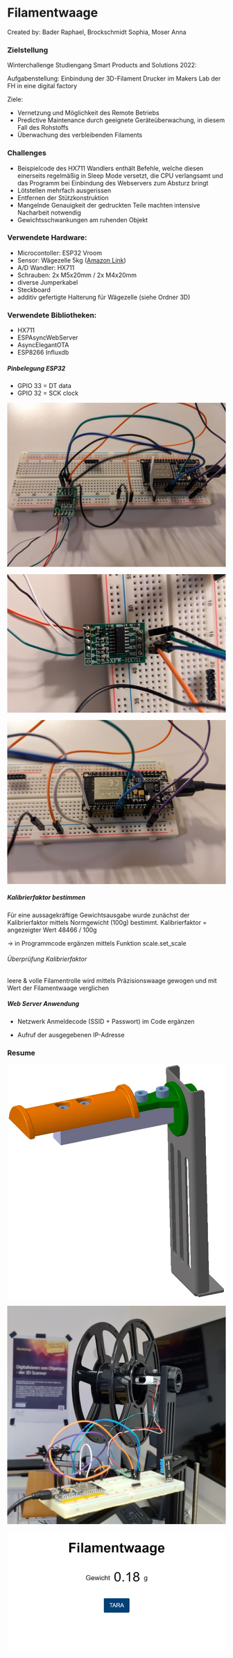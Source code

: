 # Filamentwaage

Created by: Bader Raphael, Brockschmidt Sophia, Moser Anna

### Zielstellung

Winterchallenge Studiengang Smart Products and Solutions 2022:

Aufgabenstellung: Einbindung der 3D-Filament Drucker im Makers Lab der FH in eine digital factory

Ziele: 
- Vernetzung und Möglichkeit des Remote Betriebs
- Predictive Maintenance durch geeignete Geräteüberwachung, in diesem Fall des Rohstoffs
- Überwachung des verbleibenden Filaments

### Challenges

- Beispielcode des HX711 Wandlers enthält Befehle, welche diesen einerseits regelmäßig in Sleep Mode versetzt, die CPU verlangsamt und das Programm bei Einbindung des Webservers zum Absturz bringt
- Lötstellen mehrfach ausgerissen
- Entfernen der Stützkonstruktion
- Mangelnde Genauigkeit der gedruckten Teile machten intensive Nacharbeit notwendig
- Gewichtsschwankungen am ruhenden Objekt



### Verwendete Hardware: 

- Microcontoller: ESP32 Vroom
- Sensor: Wägezelle 5kg ([Amazon Link](https://www.amazon.de/dp/B073GWX6J4?ref=ppx_yo2ov_dt_b_product_details&th=1))
- A/D Wandler: HX711
- Schrauben: 2x M5x20mm / 2x M4x20mm
- diverse Jumperkabel
- Steckboard
- additiv gefertigte Halterung für Wägezelle (siehe Ordner 3D)

### Verwendete Bibliotheken:
- HX711  
- ESPAsyncWebServer 
- AsyncElegantOTA
- ESP8266 Influxdb


##### Pinbelegung ESP32

- GPIO 33 = DT data 
- GPIO 32 = SCK clock

![alt text](https://github.com/raphi2/Filamentwaage/blob/master/Fotos/Steckbrett_1.jpg?raw=true)

![alt text](https://github.com/raphi2/Filamentwaage/blob/master/Fotos/HX711.jpg?raw=true)

![alt text](https://github.com/raphi2/Filamentwaage/blob/master/Fotos/ESP32.jpg?raw=true)


##### Kalibrierfaktor bestimmen
Für eine aussagekräftige Gewichtsausgabe wurde zunächst der Kalibrierfaktor mittels Normgewicht (100g) bestimmt. 
Kalibrierfaktor = angezeigter Wert 48466 / 100g 

-> in Programmcode ergänzen mittels Funktion scale.set_scale


###### Überprüfung Kalibrierfaktor
leere & volle Filamentrolle wird mittels Präzisionswaage gewogen und mit Wert der Filamentwaage verglichen


##### Web Server Anwendung

- Netzwerk Anmeldecode (SSID + Passwort) im Code ergänzen

- Aufruf der ausgegebenen IP-Adresse

### Resume

![alt text](https://github.com/raphi2/Filamentwaage/blob/master/Fotos/3D_Konzept.jpg?raw=true)

![Aufbau am Ender 3 Pro](https://github.com/raphi2/Filamentwaage/blob/master/Fotos/Foto_1.jpg?raw=true)

![alt text](https://github.com/raphi2/Filamentwaage/blob/master/Fotos/Website.JPG?raw=true)


